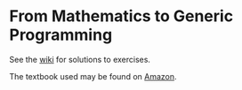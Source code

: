 # From Mathematics to Generic Programming

See the [wiki](https://github.com/bmershon/from-mathematics-to-generic-programming/wiki) for solutions to exercises.

The textbook used may be found on [Amazon](https://www.amazon.com/Mathematics-Generic-Programming-Alexander-Stepanov/dp/0321942043).
